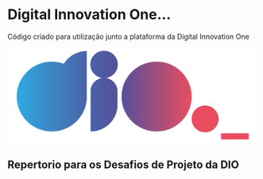 # Digital Innovation One...

Código criado para utilização junto a plataforma da Digital Innovation One

<p align="center"><img src="./logo.png" width="500"></p>

## Repertorio para os Desafios de Projeto da DIO

